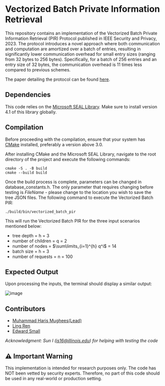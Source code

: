 # Vectorized Batch Private Information Retrieval

This repository contains an implementation of the Vectorized Batch Private Information Retrieval (PIR) Protocol published in IEEE Security and Privacy, 2023. The protocol introduces a novel approach where both communication and computation are amortized over a batch of entries, resulting in significantly lower communication overhead for small entry sizes (ranging from 32 bytes to 256 bytes). Specifically, for a batch of 256 entries and an entry size of 32 bytes, the communication overhead is 11 times less compared to previous schemes.

The paper detailing the protocol can be found [here](https://ia.cr/2022/1262).

## Dependencies

This code relies on the [Microsoft SEAL Library](https://github.com/Microsoft/SEAL#citing-microsoft-seal). Make sure to install version 4.1 of this library globally.

## Compilation

Before proceeding with the compilation, ensure that your system has [CMake](https://cmake.org) installed, preferably a version above 3.0.

After installing CMake and the Microsoft SEAL Library, navigate to the root directory of the project and execute the following commands:

```
cmake -S . -B build
cmake --build build
```

Once the build process is complete, parameters can be changed in database_constants.h. The only parameter that requires changing before testing is *FileName* - please change to the location you wish to save the tree JSON files. The following command to execute the Vectorized Batch PIR:

```
./build/bin/vectorized_batch_pir
```

This will run the Vectorized Batch PIR for the three input scenarios mentioned below:

- tree depth = h = 3
- number of children = q = 2
- number of nodes = $\sum\limits_{i=1}^{h} q^i$ = 14
- batch size = h = 3
- number of requests = n = 100


## Expected Output

Upon processing the inputs, the terminal should display a similar output:

![image](https://github.com/Teddyzander/PBC/assets/49641102/582cb2f9-5774-4806-b3b0-e5631ef469cd)

## Contributors
 - [Muhammad Haris Mughees(Lead)](https://mhmughees.github.io)
 - [Ling Ren](https://sites.google.com/view/renling)
 - [Edward Small](https://www.linkedin.com/in/edward-small-4a6084a4/)

*Acknowledgment: Sun I (is16@illinois.edu) for helping with testing the code*

## ⚠️ Important Warning

This implementation is intended for research purposes only. The code has NOT been vetted by security experts. Therefore, no part of this code should be used in any real-world or production setting.
